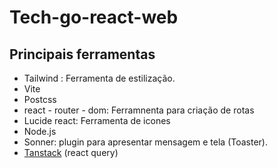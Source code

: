 # Tech-go-react-web
## Principais ferramentas
- Tailwind : Ferramenta de estilização.
- Vite
- Postcss
- react - router - dom: Ferramnenta para criação de rotas
- Lucide react: Ferramenta de icones 
- Node.js
- Sonner: plugin para apresentar mensagem e tela (Toaster).
- [Tanstack](https://tanstack.com/query/latest) (react query) 